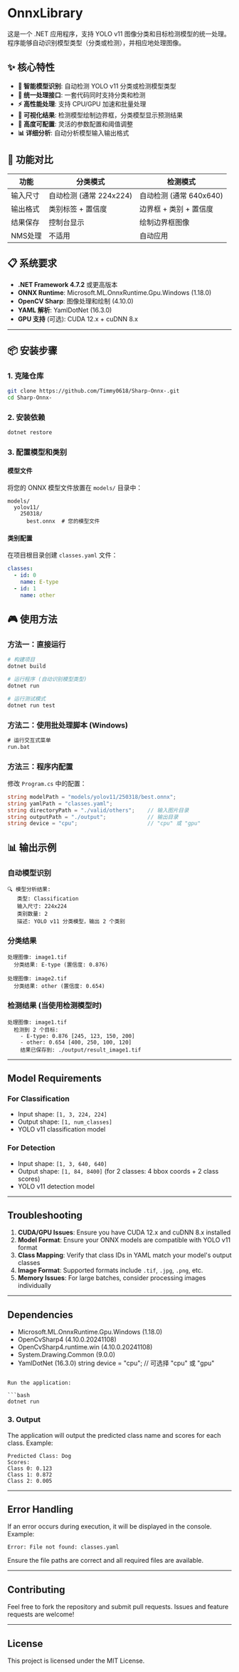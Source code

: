 # OnnxLibrary

这是一个 .NET 应用程序，支持 YOLO v11 图像分类和目标检测模型的统一处理。程序能够自动识别模型类型（分类或检测），并相应地处理图像。

## ✨ 核心特性

- **🤖 智能模型识别**: 自动检测 YOLO v11 分类或检测模型类型
- **🎯 统一处理接口**: 一套代码同时支持分类和检测
- **⚡ 高性能处理**: 支持 CPU/GPU 加速和批量处理
- **🎨 可视化结果**: 检测模型绘制边界框，分类模型显示预测结果
- **🔧 高度可配置**: 灵活的参数配置和阈值调整
- **📊 详细分析**: 自动分析模型输入输出格式

## 🚀 功能对比

| 功能 | 分类模式 | 检测模式 |
|------|----------|----------|
| 输入尺寸 | 自动检测 (通常 224x224) | 自动检测 (通常 640x640) |
| 输出格式 | 类别标签 + 置信度 | 边界框 + 类别 + 置信度 |
| 结果保存 | 控制台显示 | 绘制边界框图像 |
| NMS处理 | 不适用 | 自动应用 |

## 📋 系统要求

- **.NET Framework 4.7.2** 或更高版本
- **ONNX Runtime**: Microsoft.ML.OnnxRuntime.Gpu.Windows (1.18.0)
- **OpenCV Sharp**: 图像处理和绘制 (4.10.0)
- **YAML 解析**: YamlDotNet (16.3.0)
- **GPU 支持** (可选): CUDA 12.x + cuDNN 8.x

---

## 📦 安装步骤

### 1. 克隆仓库

```bash
git clone https://github.com/Timmy0618/Sharp-Onnx-.git
cd Sharp-Onnx-
```

### 2. 安装依赖

```bash
dotnet restore
```

### 3. 配置模型和类别

#### 模型文件
将您的 ONNX 模型文件放置在 `models/` 目录中：
```
models/
  yolov11/
    250318/
      best.onnx  # 您的模型文件
```

#### 类别配置
在项目根目录创建 `classes.yaml` 文件：
```yaml
classes:
  - id: 0
    name: E-type
  - id: 1
    name: other
```

## 🎮 使用方法

### 方法一：直接运行

```bash
# 构建项目
dotnet build

# 运行程序 (自动识别模型类型)
dotnet run

# 运行测试模式
dotnet run test
```

### 方法二：使用批处理脚本 (Windows)

```cmd
# 运行交互式菜单
run.bat
```

### 方法三：程序内配置

修改 `Program.cs` 中的配置：
```csharp
string modelPath = "models/yolov11/250318/best.onnx";
string yamlPath = "classes.yaml";
string directoryPath = "./valid/others";    // 输入图片目录
string outputPath = "./output";             // 输出目录
string device = "cpu";                      // "cpu" 或 "gpu"
```

## 📊 输出示例

### 自动模型识别
```
🔍 模型分析结果:
   类型: Classification
   输入尺寸: 224x224
   类别数量: 2
   描述: YOLO v11 分类模型，输出 2 个类别
```

### 分类结果
```
处理图像: image1.tif
  分类结果: E-type (置信度: 0.876)

处理图像: image2.tif
  分类结果: other (置信度: 0.654)
```

### 检测结果 (当使用检测模型时)
```
处理图像: image1.tif
  检测到 2 个目标:
    - E-type: 0.876 [245, 123, 150, 200]
    - other: 0.654 [400, 250, 100, 120]
    结果已保存到: ./output/result_image1.tif
```

---

## Model Requirements

### For Classification
- Input shape: `[1, 3, 224, 224]`
- Output shape: `[1, num_classes]`
- YOLO v11 classification model

### For Detection
- Input shape: `[1, 3, 640, 640]`
- Output shape: `[1, 84, 8400]` (for 2 classes: 4 bbox coords + 2 class scores)
- YOLO v11 detection model

---

## Troubleshooting

1. **CUDA/GPU Issues**: Ensure you have CUDA 12.x and cuDNN 8.x installed
2. **Model Format**: Ensure your ONNX models are compatible with YOLO v11 format
3. **Class Mapping**: Verify that class IDs in YAML match your model's output classes
4. **Image Format**: Supported formats include `.tif`, `.jpg`, `.png`, etc.
5. **Memory Issues**: For large batches, consider processing images individually

---

## Dependencies

- Microsoft.ML.OnnxRuntime.Gpu.Windows (1.18.0)
- OpenCvSharp4 (4.10.0.20241108)
- OpenCvSharp4.runtime.win (4.10.0.20241108)
- System.Drawing.Common (9.0.0)
- YamlDotNet (16.3.0)
string device = "cpu"; // 可选择 "cpu" 或 "gpu"
```

Run the application:

```bash
dotnet run
```

### 3. Output

The application will output the predicted class name and scores for each class. Example:

```
Predicted Class: Dog
Scores:
Class 0: 0.123
Class 1: 0.872
Class 2: 0.005
```

---

## Error Handling

If an error occurs during execution, it will be displayed in the console. Example:

```
Error: File not found: classes.yaml
```

Ensure the file paths are correct and all required files are available.

---

## Contributing

Feel free to fork the repository and submit pull requests. Issues and feature requests are welcome!

---

## License

This project is licensed under the MIT License.

